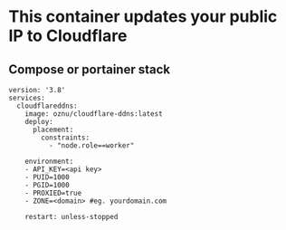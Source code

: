 # This container updates your public IP to Cloudflare

## Compose or portainer stack
```
version: '3.8'
services:
  cloudflareddns:
    image: oznu/cloudflare-ddns:latest
    deploy:
      placement:
        constraints:
          - "node.role==worker"

    environment:
    - API_KEY=<api key>
    - PUID=1000
    - PGID=1000
    - PROXIED=true
    - ZONE=<domain> #eg. yourdomain.com

    restart: unless-stopped
```
